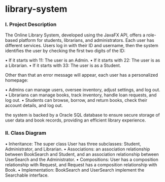 # library-system

<h3 align="left">I. Project Description</h3>
The Online Library System, developed using the JavaFX API, offers a role-based platform for students, librarians, and administrators. Each user has different services. Users log in with their ID and username, then the system identifies the user by checking the first two digits of the ID: 

• If it starts with 11: The user is an Admin. 
• If it starts with 22: The user is as a Librarian.
• If it starts with 33: The user is as a Student. 

Other than that an error message will appear, each user has a personalized homepage: 

• Admins can manage users, oversee inventory, adjust settings, and log out. 
• Librarians can manage books, track inventory, handle loan requests, and log out. 
• Students can browse, borrow, and return books, check their account details, and log out. 

the system is backed by a Oracle SQL database to ensure secure storage of user data and book 
records, providing an efficient library experience.

<h3 align="left">II. Class Diagram</h3>
• Inheritance: The super class User has three subclasses: Student, Administrator, and Librarian. 
• Associations: an association relationship between BookSearch and Student, and an association relationship between UserSearch and the Administrator. 
• Compositions: User has a composition relationship with Request, and Request has a composition relationship with Book. 
• Implementation: BookSearch and UserSearch implement the Searchable interface.
